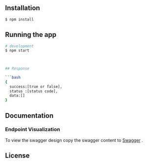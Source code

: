  ## Installation

```bash
$ npm install
```
## Running the app

```bash
# development
$ npm start
 
 

## Response

```bash
{
  success:[true or false],
  status :[status code],
  data:[]
}
```
## Documentation
 
### Endpoint Visualization

 To view the swagger design copy the swagger content to [Swagger](https://editor.swagger.io/) .
 
## License

 